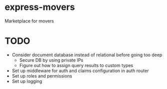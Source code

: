 # express-movers

Marketplace for movers

# TODO
- Consider document database instead of relational before going too deep
  - Secure DB by using private IPs
  - Figure out how to assign query results to custom types
- Set up middleware for auth and claims configuration in auth router
- Set up roles and permissions
- Set up logging
